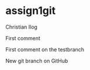# assign1git
Christian Ilog

First comment

First comment on the testbranch

New git branch on GitHub
